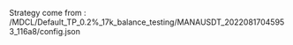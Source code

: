 Strategy come from : /MDCL/Default_TP_0.2%_17k_balance_testing/MANAUSDT_20220817045953_116a8/config.json